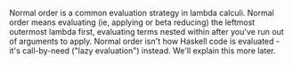 Normal order is a common evaluation strategy in lambda calculi. Normal order means evaluating (ie, applying or beta reducing) the leftmost outermost lambda first, evaluating terms nested within after you've run out of arguments to apply. Normal order isn't how Haskell code is evaluated - it's call-by-need ("lazy evaluation") instead. We'll explain this more later. 